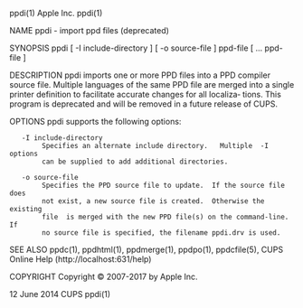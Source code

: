 ppdi(1)                           Apple Inc.                          ppdi(1)

NAME
       ppdi - import ppd files (deprecated)

SYNOPSIS
       ppdi  [ -I include-directory ] [ -o source-file ] ppd-file [ ...  ppd-
       file ]

DESCRIPTION
       ppdi imports one or more PPD files into a PPD  compiler  source  file.
       Multiple  languages  of  the  same  PPD  file are merged into a single
       printer definition to facilitate accurate changes  for  all  localiza‐
       tions.   This  program  is  deprecated and will be removed in a future
       release of CUPS.

OPTIONS
       ppdi supports the following options:

       -I include-directory
            Specifies an alternate include directory.   Multiple  -I  options
            can be supplied to add additional directories.

       -o source-file
            Specifies the PPD source file to update.  If the source file does
            not exist, a new source file is created.  Otherwise the  existing
            file  is merged with the new PPD file(s) on the command-line.  If
            no source file is specified, the filename ppdi.drv is used.

SEE ALSO
       ppdc(1), ppdhtml(1), ppdmerge(1), ppdpo(1), ppdcfile(5),  CUPS  Online
       Help (http://localhost:631/help)

COPYRIGHT
       Copyright © 2007-2017 by Apple Inc.

12 June 2014                         CUPS                             ppdi(1)
